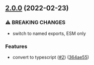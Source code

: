 ## [2.0.0](https://github.com/achingbrain/freeport-promise/compare/v1.0.0...v2.0.0) (2022-02-23)


### ⚠ BREAKING CHANGES

* switch to named exports, ESM only

### Features

* convert to typescript ([#2](https://github.com/achingbrain/freeport-promise/issues/2)) ([364ae55](https://github.com/achingbrain/freeport-promise/commit/364ae55cb8c007db874c4ff6983a984caf99f6ec))
